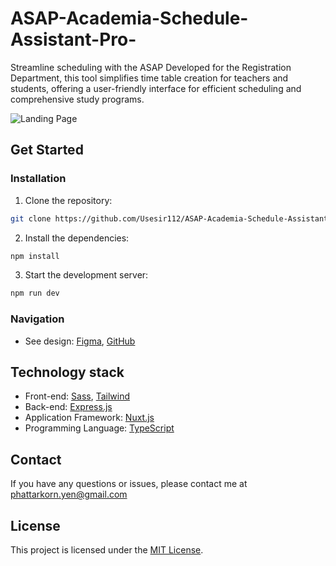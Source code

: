 # ASAP-Academia-Schedule-Assistant-Pro-
Streamline scheduling with the ASAP Developed for the Registration Department, this tool simplifies time table creation for teachers and students, offering a user-friendly interface for efficient scheduling and comprehensive study programs.

![Landing Page](https://github.com/Usesir112/ASAP-Academia-Schedule-Assistant-Pro/blob/design/%231%20Login%20Page.png)

## Get Started

### Installation

1. Clone the repository:
```bash
git clone https://github.com/Usesir112/ASAP-Academia-Schedule-Assistant-Pro.git
```

2. Install the dependencies:
```bash
npm install
```

3. Start the development server:
```bash
npm run dev
```

### Navigation
- See design: [Figma](https://www.figma.com/file/MTrPJZLj6LSwVMcNACuoEz/ASAP-Project?node-id=172%3A25&t=olayPZ0s8AP7qEc4-1), [GitHub](https://github.com/Usesir112/ASAP-Academia-Schedule-Assistant-Pro/tree/design)


## Technology stack
- Front-end: [Sass](https://sass-lang.com/), [Tailwind](https://tailwindcss.com/)
- Back-end: [Express.js](https://expressjs.com/)
- Application Framework: [Nuxt.js](https://nuxtjs.org/)
- Programming Language: [TypeScript](https://www.typescriptlang.org/)

## Contact
If you have any questions or issues, please contact me at phattarkorn.yen@gmail.com

## License
This project is licensed under the [MIT License](https://github.com/Usesir112/ASAP-Academia-Schedule-Assistant-Pro/blob/main/license).
